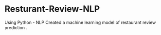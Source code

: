 # Resturant-Review-NLP
Using Python - NLP Created a machine learning model of restaurant review prediction .
